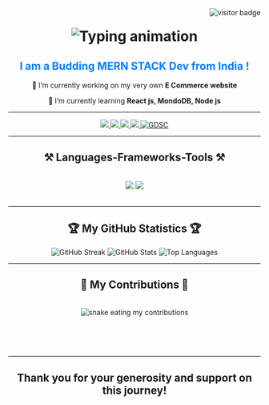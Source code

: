 <img align="right" src="https://visitor-badge.laobi.icu/badge?page_id=OmDhavale.OmDhavale" alt="visitor badge" />

<h1 align="center">
  <img src="https://readme-typing-svg.herokuapp.com/?font=Alphacorsa&size=280&center=true&vCenter=true&width=5000&height=600&duration=13000&lines=+Welcome!+I'm+Om+Dhavale👋;" alt="Typing animation" />
</h1>


<h2 align="center"; style="font-size: 100 px; color:#007FFF;">I am a Budding MERN STACK Dev from India !</h2>


<div align="center">
 
 🔭 I’m currently working on my very own **E Commerce website**
 
 🌱 I’m currently learning **React js, MondoDB, Node js**


 </div>
 <hr/>
 
<div align="center"> 
  <a href="mailto:om.17933@sakec.ac.in">
    <img src="https://img.shields.io/badge/Gmail-333333?style=for-the-badge&logo=gmail&logoColor=red" />
  </a>
  <a href="https://www.linkedin.com/in/parth-manjrekar-15127328b/](https://www.linkedin.com/in/om-dhavale-0a50a228b" target="_blank">
    <img src="https://img.shields.io/badge/LinkedIn-0077B5?style=for-the-badge&logo=linkedin&logoColor=white" target="_blank" />
  </a>
  <a href="   "_blank">
     <img src="https://img.shields.io/badge/Portfolio-FF5722?style=for-the-badge&logo=todoist&logoColor=white" target="_blank" /> <!-- sqlite, safari, google-chrome are other good icon options -->
  </a>
  <a href="  "_blank">
     <img src="https://img.shields.io/badge/Resume-5363e9?style=for-the-badge&logo=todoist&logoColor=white" target="_blank" /> <!-- my resume  -->
  </a>
  <a href=" " target="_blank">
     <img src="https://img.shields.io/badge/GDSC-%234285F4?style=for-the-badge&logo=google&logoColor=white" alt="GDSC">
</a>
</div>

 <hr/>
 
<h2 align="center">⚒️ Languages-Frameworks-Tools ⚒️</h2>
<br/>
<div align="center">
    <img src="https://skillicons.dev/icons?i=vscode,pycharm,linux,git,github,figma,matlab" />
    <img src="https://skillicons.dev/icons?i=python,mongodb,java,javascript,react,next,html,css,c" /><br>
</div>

<br/>

<hr/>

<h2 align="center">🏆 My GitHub Statistics 🏆</h2>


<div align="center">
 
![GitHub Streak](https://streak-stats.demolab.com?user=OmDhavale&theme=great-gatsby&hide_border=true&bg_color=000000)
![GitHub Stats](https://github-readme-stats.vercel.app/api?username=OmDhavale&show_icons=true&theme=great-gatsby&hide_border=true&bg_color=000000)
![Top Languages](https://github-readme-stats.vercel.app/api/top-langs/?username=OmDhavale&layout=compact&theme=great-gatsby&hide_border=true&bg_color=000000)

</div>
<hr/>

<div align="center">
  <h2>🐍 My Contributions 🐍</h2>
  <br>
  <img alt="snake eating my contributions" src="https://raw.githubusercontent.com/OmDhavale/OmDhavale/output/github-contribution-grid-snake.svg" />
  
  <br/><br/><br/>
</div>
<hr/>



<h2 align="center">Thank you for your generosity and support on this journey!</h2>

